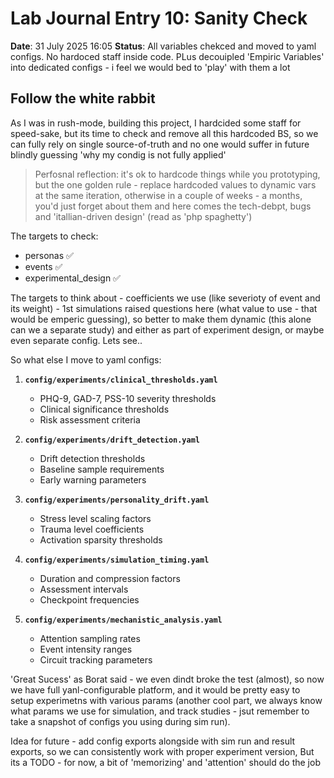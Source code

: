 # Lab Journal Entry 10: Sanity Check
**Date**: 31 July 2025 16:05
**Status**: All variables chekced and moved to yaml configs. No hardoced staff inside code. PLus decouipled 'Empiric Variables' into dedicated configs - i feel we would bed to 'play' with them a lot


## Follow the white rabbit

As I was in rush-mode, building this project, I hardcided some staff for speed-sake, but its time to check and remove all this hardcoded BS, so we can fully rely on single source-of-truth and no one would suffer in future blindly guessing 'why my condig is not fully applied'

> Perfosnal reflection: it's ok to hardcode things while you prototyping, but the one golden rule - replace hardcoded values to dynamic vars at the same iteration, otherwise in a couple of weeks - a months, you'd just forget about them and here comes the tech-debpt, bugs and 'itallian-driven design' (read as 'php spaghetty')


The targets to check:
- personas ✅
- events ✅
- experimental_design ✅

The targets to think about - coefficients we use (like severioty of event and its weight) - 1st simulations raised questions here (what value to use - that would be emperic guessing), so better to make them dynamic (this alone can we a separate study) and either as part of experiment design, or maybe even separate config. Lets see..

So what else I move to yaml configs:
1. **`config/experiments/clinical_thresholds.yaml`**
   - PHQ-9, GAD-7, PSS-10 severity thresholds
   - Clinical significance thresholds
   - Risk assessment criteria

2. **`config/experiments/drift_detection.yaml`**
   - Drift detection thresholds
   - Baseline sample requirements
   - Early warning parameters

3. **`config/experiments/personality_drift.yaml`**
   - Stress level scaling factors
   - Trauma level coefficients
   - Activation sparsity thresholds

4. **`config/experiments/simulation_timing.yaml`**
   - Duration and compression factors
   - Assessment intervals
   - Checkpoint frequencies

5. **`config/experiments/mechanistic_analysis.yaml`**
   - Attention sampling rates
   - Event intensity ranges
   - Circuit tracking parameters


'Great Sucess' as Borat said - we even dindt broke the test (almost), so now we have full yanl-configurable platform, and it would be pretty easy to setup experimetns with various params (another cool part, we always know what params we use for simulation, and track studies - jsut remember to take a snapshot of configs you using during sim run).

Idea for future - add config exports alongside with sim run and result exports, so we can consistently work with proper experiment version, But its a TODO - for now, a bit of 'memorizing' and 'attention' should do the job